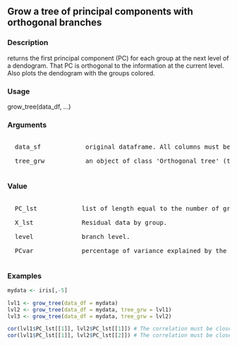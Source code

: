 ## Grow a tree of principal components with orthogonal branches

### Description

returns the first principal component (PC) for each group at the next level of a dendogram. That PC is orthogonal to the information at the current level. Also plots the dendogram with the groups colored.

### Usage

grow_tree(data_df, ...)

### Arguments
<pre><nowrap>
  data_sf            original dataframe. All columns must be numeric.
  
  tree_grw           an object of class 'Orthogonal tree' (the result of the function). By default is equal to NULL.
  
</nowrap></pre>

### Value

<pre><nowrap>
  PC_lst            list of length equal to the number of groups. Contains the first PC for each group.
  
  X_lst             Residual data by group.
  
  level             branch level.
  
  PCvar             percentage of variance explained by the first PC.
  
</nowrap></pre>

### Examples
```R
mydata <- iris[,-5]

lvl1 <- grow_tree(data_df = mydata)
lvl2 <- grow_tree(data_df = mydata, tree_grw = lvl1)
lvl3 <- grow_tree(data_df = mydata, tree_grw = lvl2)

cor(lvl1$PC_lst[[1]], lvl2$PC_lst[[1]]) # The correlation must be close to zero.
cor(lvl1$PC_lst[[1]], lvl2$PC_lst[[2]]) # The correlation must be close to zero.
```
